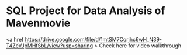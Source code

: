 # SQL Project for Data Analysis of Mavenmovie

<a href https://drive.google.com/file/d/1mtSM7Cqrjhc6wH_N39-T4ZeVJpMHfSbL/view?usp=sharing > Check here for video walkthrough 
